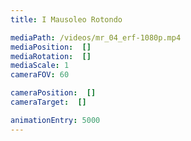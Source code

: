 ```yaml
---
title: I Mausoleo Rotondo

mediaPath: /videos/mr_04_erf-1080p.mp4
mediaPosition:  []
mediaRotation:  []
mediaScale: 1
cameraFOV: 60

cameraPosition:  []
cameraTarget:  []

animationEntry: 5000
---
```

